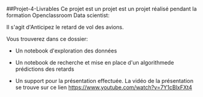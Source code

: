 ##Projet-4-Livrables
Ce projet est un projet est un projet réalisé pendant la formation Openclassroom Data scientist:

Il s'agit d'Anticipez le retard de vol des avions.

Vous trouverez dans ce dossier:

- Un notebook d'exploration des données

- Un notebook de recherche et mise en place d'un algorithmede prédictions des retards

- Un support pour la présentation effectuée. La vidéo de la présentation se trouve sur ce lien https://www.youtube.com/watch?v=7Y1cBlxFXt4
